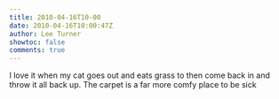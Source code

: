 ```yaml
---
title: 2010-04-16T10-00
date: 2010-04-16T10:00:47Z
author: Lee Turner
showtoc: false
comments: true
---
```


I love it when my cat goes out and eats grass to then come back in and throw it all back up. The carpet is a far more comfy place to be sick

